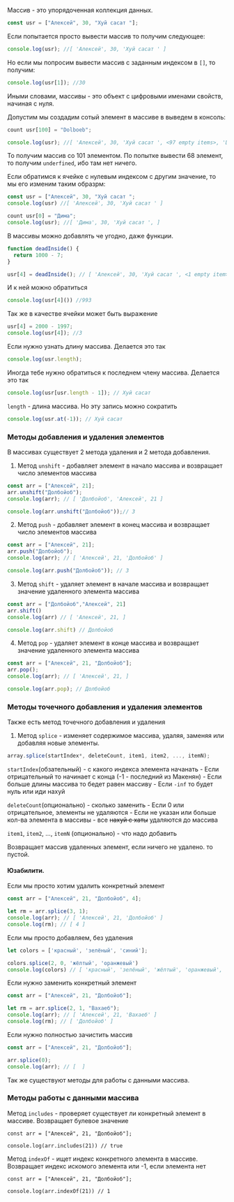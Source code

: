 Массив - это упорядоченная коллекция данных.

``` js
const usr = ["Алексей", 30, "Хуй сасат "];
```

Если попытается просто вывести массив то получим следующее:
``` js
console.log(usr); //[ 'Алексей', 30, 'Хуй сасат ' ]
```

Но если мы попросим вывести массив с заданным индексом в `[]`, то получим:
```js
console.log(usr[1]); //30
```

Иными словами, массивы - это объект с цифровыми именами свойств, начиная с нуля. 

Допустим мы создадим сотый элемент в массиве в выведем в консоль: 
```js
count usr[100] = "Dolboeb";

console.log(usr); //[ 'Алексей', 30, 'Хуй сасат ', <97 empty items>, 'Dolboeb' ]
```

То получим массив со 101 элементом. По попытке вывести 68 элемент, то получим `underfined`, ибо там нет ничего.

Если обратимся к ячейке с нулевым индексом с другим значение, то мы его изменим таким образрм: 
```js
const usr = ["Алексей", 30, "Хуй сасат ";
console.log(usr) //[ 'Алексей', 30, 'Хуй сасат ' ]

count usr[0] = "Дима";
console.log(usr); //[ 'Дима', 30, 'Хуй сасат ', ]
```

В массивы можно добавлять че угодно, даже функции. 
``` js
function deadInside() {
  return 1000 - 7;
}

usr[4] = deadInside(); // [ 'Алексей', 30, 'Хуй сасат ', <1 empty item>, [Function: deadInside] ]
```

И к ней можно обратиться
```js
console.log(usr[4]()) //993
```

Так же в качестве ячейки может быть выражение
```js
usr[4] = 2000 - 1997;
console.log(usr[4]); //3
```

Если нужно узнать длину массива. Делается это так
```js
console.log(usr.length);
```

Иногда тебе нужно обратиться к последнем члену массива. Делается это так

```js
console.log(usr[usr.length - 1]); // Хуй сасат 
```

`length` - длина массива. Но эту запись можно сократить

```js
console.log(usr.at(-1)); // Хуй сасат 
```

### Методы добавления и удаления элементов
В массивах существует 2 метода удаления и 2 метода добавления. 

1. Метод `unshift` - добавляет элемент в начало массива и возвращает число элементов массива
```js
const arr = ["Алексей", 21];
arr.unshift("Долбойоб");
console.log(arr); // [ 'Долбойоб', 'Алексей', 21 ]

console.log(arr.unshift("Долбойоб"));// 3
```
 
2. Метод `push` - добавляет элемент в конец массива и возвращает число элементов массива
```js
const arr = ["Алексей", 21];
arr.push("Долбойоб");
console.log(arr); // [ 'Алексей', 21, 'Долбойоб' ]

console.log(arr.push("Долбойоб")); // 3
```

3. Метод `shift` - удаляет элемент в начале массива и возвращает значение удаленного элемента массива
```js
const arr = ["Долбойоб","Алексей", 21]
arr.shift()
console.log(arr) // [ 'Алексей', 21, ]

console.log(arr.shift) // Долбойоб
```

4. Метод `pop` - удаляет элемент в конце массива и возвращает значение удаленного элемента массива
```js
const arr = ["Алексей", 21, "Долбойоб"];
arr.pop();
console.log(arr); // [ 'Алексей', 21, ]

console.log(arr.pop); // Долбойоб
```

### Методы точечного добавления и удаления элементов
Также есть метод точечного добавления и удаления

1. Метод `splice` - изменяет содержимое массива, удаляя, заменяя или добавляя новые элементы.

```js
array.splice(startIndex*, deleteCount, item1, item2, ..., itemN);
```

`startIndex`(обзательный) - с какого индекса элемента начанать
	- Если отрицательный то начинает с конца (-1 - последний из Макенян)
	- Если больше длины массива то бедет равен массиву
	- Если `-inf` то будет нуль или иди нахуй 

`deleteCount`(опционально)  - сколько заменить 
	- Если 0 или отрицательное, элементы не удаляются
	- Если не указан или больше кол-ва элемента в массивы - все ~~нахуй с хаты~~ удаляются до массива

`item1`, `item2`, ..., `itemN` (опционально) - что надо добавить

Возвращает массив удаленных элемент, если ничего не удалено. то пустой. 
#### Юзабилити.
Если мы просто хотим удалить конкретный элемент
``` js
const arr = ["Алексей", 21, "Долбойоб", 4];

let rm = arr.splice(3, 1);
console.log(arr); // [ 'Алексей', 21, 'Долбойоб' ]
console.log(rm); // [ 4 ]
```

Если мы просто добавляем, без удаления
```js
let colors = ['красный', 'зелёный', 'синий'];

colors.splice(2, 0, 'жёлтый', 'оранжевый')
console.log(colors) // [ 'красный', 'зелёный', 'жёлтый', 'оранжевый', 'синий' ]
```

Если нужно заменить конкретный элемент
``` js
const arr = ["Алексей", 21, "Долбойоб"];

let rm = arr.splice(2, 1, "Вахаеб");
console.log(arr); // [ 'Алексей', 21, 'Вахаеб' ]
console.log(rm); // [ 'Долбойоб' ]
```

Если нужно полностью зачистить массив
``` js
const arr = ["Алексей", 21, "Долбойоб"];

arr.splice(0);
console.log(arr); // [  ]
```

Так же существуют методы для работы с данными массива.

### Методы работы с данными массива

Метод `includes` - проверяет существует ли конкретный элемент в массиве.
Возвращает булевое значение
``` JS
const arr = ["Алексей", 21, "Долбойоб"];

console.log(arr.includes(21)) // true
```

Метод `indexOf` - ищет индекс конкретного элемента в массиве.
Возвращает индекс искомого элемента или -1, если элемента нет
``` JS
const arr = ["Алексей", 21, "Долбойоб"];

console.log(arr.indexOf(21)) // 1
```
